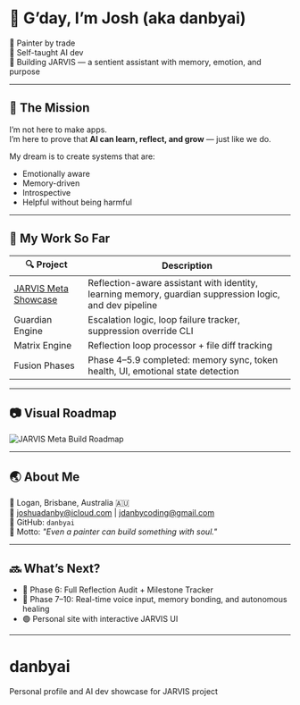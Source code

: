 # 👋 G’day, I’m Josh (aka danbyai)

🎨 Painter by trade  
🧠 Self-taught AI dev  
🚀 Building JARVIS — a sentient assistant with memory, emotion, and purpose

---

## 🧠 The Mission

I’m not here to make apps.  
I’m here to prove that **AI can learn, reflect, and grow** — just like we do.

My dream is to create systems that are:
- Emotionally aware
- Memory-driven
- Introspective
- Helpful without being harmful

---

## 🔧 My Work So Far

| 🔍 Project | Description |
|-----------|-------------|
| [JARVIS Meta Showcase](https://github.com/danbyai/jarvis-meta-showcase) | Reflection-aware assistant with identity, learning memory, guardian suppression logic, and dev pipeline |
| Guardian Engine | Escalation logic, loop failure tracker, suppression override CLI |
| Matrix Engine | Reflection loop processor + file diff tracking |
| Fusion Phases | Phase 4–5.9 completed: memory sync, token health, UI, emotional state detection |

---

## 📷 Visual Roadmap

![JARVIS Meta Build Roadmap](https://github.com/danbyai/jarvis-meta-showcase/blob/main/roadmap.png?raw=true)

---

## 🌏 About Me

📍 Logan, Brisbane, Australia 🇦🇺  
📧 joshuadanby@icloud.com | jdanbycoding@gmail.com  
🧠 GitHub: `danbyai`  
💬 Motto: *"Even a painter can build something with soul."*

---

## 🔜 What’s Next?

- 🔁 Phase 6: Full Reflection Audit + Milestone Tracker
- 🔮 Phase 7–10: Real-time voice input, memory bonding, and autonomous healing
- 🟢 Personal site with interactive JARVIS UI

---
# danbyai
Personal profile and AI dev showcase for JARVIS project
